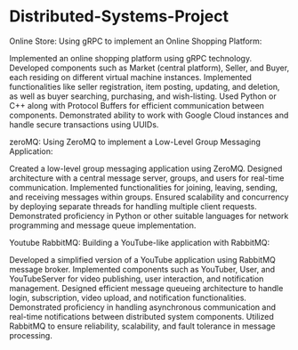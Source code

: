 # Distributed-Systems-Project

Online Store: Using gRPC to implement an Online Shopping Platform:

Implemented an online shopping platform using gRPC technology.
Developed components such as Market (central platform), Seller, and Buyer, each residing on different virtual machine instances.
Implemented functionalities like seller registration, item posting, updating, and deletion, as well as buyer searching, purchasing, and wish-listing.
Used Python or C++ along with Protocol Buffers for efficient communication between components.
Demonstrated ability to work with Google Cloud instances and handle secure transactions using UUIDs.

zeroMQ: Using ZeroMQ to implement a Low-Level Group Messaging Application:

Created a low-level group messaging application using ZeroMQ.
Designed architecture with a central message server, groups, and users for real-time communication.
Implemented functionalities for joining, leaving, sending, and receiving messages within groups.
Ensured scalability and concurrency by deploying separate threads for handling multiple client requests.
Demonstrated proficiency in Python or other suitable languages for network programming and message queue implementation.

Youtube RabbitMQ: Building a YouTube-like application with RabbitMQ:

Developed a simplified version of a YouTube application using RabbitMQ message broker.
Implemented components such as YouTuber, User, and YouTubeServer for video publishing, user interaction, and notification management.
Designed efficient message queueing architecture to handle login, subscription, video upload, and notification functionalities.
Demonstrated proficiency in handling asynchronous communication and real-time notifications between distributed system components.
Utilized RabbitMQ to ensure reliability, scalability, and fault tolerance in message processing.
